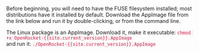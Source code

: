 <style>
	code {
    color: #c7254e;
    background-color: #f9f2f4;
  }
</style>

Before beginning, you will need to have the FUSE filesystem installed; most distributions have it installed by default. Download the AppImage file from the link below and run it by double-clicking, or from the command line.

The Linux package is an AppImage.  Download it, make it executable: `chmod +x OpenRocket-{{site.current_version}}.AppImage`  
and run it: `./OpenRocket-{{site.current_version}}.AppImage`  